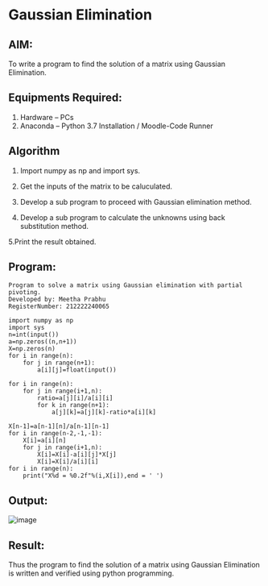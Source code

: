 # Gaussian Elimination

## AIM:
To write a program to find the solution of a matrix using Gaussian Elimination.

## Equipments Required:
1. Hardware – PCs
2. Anaconda – Python 3.7 Installation / Moodle-Code Runner

## Algorithm
1. Import numpy as np and import sys.

2. Get the inputs of the matrix to be caluculated.

3. Develop a sub program to proceed with Gaussian elimination method.

4. Develop a sub program to calculate the unknowns using back substitution method.

5.Print the result obtained.

## Program:
```
Program to solve a matrix using Gaussian elimination with partial pivoting.
Developed by: Meetha Prabhu
RegisterNumber: 212222240065

import numpy as np
import sys
n=int(input())
a=np.zeros((n,n+1))
X=np.zeros(n)
for i in range(n):
    for j in range(n+1):
        a[i][j]=float(input())
    
for i in range(n):
    for j in range(i+1,n):
        ratio=a[j][i]/a[i][i]
        for k in range(n+1):
            a[j][k]=a[j][k]-ratio*a[i][k]
        
X[n-1]=a[n-1][n]/a[n-1][n-1]
for i in range(n-2,-1,-1):
    X[i]=a[i][n]
    for j in range(i+1,n):
        X[i]=X[i]-a[i][j]*X[j]
        X[i]=X[i]/a[i][i]
for i in range(n):
    print("X%d = %0.2f"%(i,X[i]),end = ' ')
```

## Output:
![image](https://github.com/Meetha22003992/Gaussian/assets/119401038/d8e33722-df3f-4f25-a6db-c033d2b82722)

## Result:
Thus the program to find the solution of a matrix using Gaussian Elimination is written and verified using python programming.

